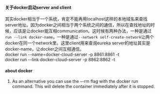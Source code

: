 #### 关于docker启动server and client
其实docker相当于一个系统，肯定不能再用localhost这样的本地域名来查找server地址。因为docker之间相当于两个系统之间的通信，所以在查找地址的时候，应该是让docker能互相communication。这时候有两种办法，一种是通过`run --link docker-name`，一种是通过`--network self-create-network`让两个docker在同一个network里。这里client用来查询eureka server的地址其实是docker-name，让docker之间互相通信。  
docker run --name=docker-cloud-server -p 8861:8861 -t  
docker run --link docker-cloud-server -p 8862:8862 -t
#### about docker
1. As an alternative you can use the --rm flag with the docker run command. This will delete the container immediately after it is stopped.